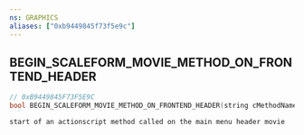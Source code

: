```yaml
---
ns: GRAPHICS
aliases: ["0xb9449845f73f5e9c"]
---
```

## BEGIN_SCALEFORM_MOVIE_METHOD_ON_FRONTEND_HEADER

```c
// 0xB9449845F73F5E9C
bool BEGIN_SCALEFORM_MOVIE_METHOD_ON_FRONTEND_HEADER(string cMethodName);
```

```
start of an actionscript method called on the main menu header movie
```
